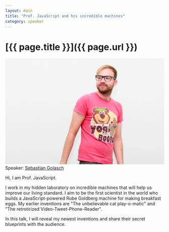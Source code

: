 ```yaml
---
layout: main
title: "Prof. JavaScript and his incredible machines"
category: speaker
---
```


# [{{ page.title }}]({{ page.url }})

<a href="http://asciidisco.com"><img src="/images/sebastian-golasch.png" class="speaker" alt="Sebastian Golasch"></a>
Speaker: <a href="http://asciidisco.com">Sebastian Golasch</a>

Hi, I am Prof. JavaScript.

I work in my hidden laboratory on incredible machines that will help us improve our living standard. I aim to be the first scientist in the world who builds a JavaScript-powered Rube Goldberg machine for making breakfast eggs. My earlier inventions are "The unbelievable cat play-o-matic" and "The retrotirized Video-Tweet-Phone-Reader".

In this talk, I will reveal my newest inventions and share their secret blueprints with the audience.

